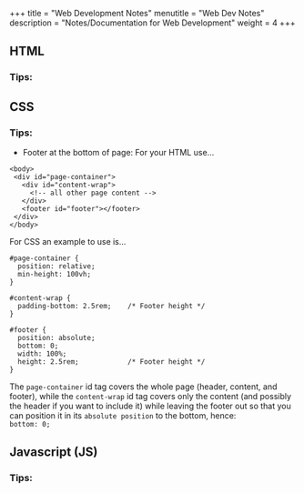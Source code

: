 +++
title = "Web Development Notes"
menutitle = "Web Dev Notes"
description = "Notes/Documentation for Web Development"
weight = 4
+++

## HTML

### Tips:

## CSS

### Tips:

- Footer at the bottom of page: For your HTML use...

```
<body>
 <div id="page-container">
   <div id="content-wrap">
     <!-- all other page content -->
   </div>
   <footer id="footer"></footer>
 </div>
</body>
```

For CSS an example to use is...

```
#page-container {
  position: relative;
  min-height: 100vh;
}

#content-wrap {
  padding-bottom: 2.5rem;    /* Footer height */
}

#footer {
  position: absolute;
  bottom: 0;
  width: 100%;
  height: 2.5rem;            /* Footer height */
}
```

The `page-container` id tag covers the whole page (header, content, and footer), while the `content-wrap` id tag covers only the content (and possibly the header if you want to include it) while leaving the footer out so that you can position it in its `absolute position` to the bottom, hence: <br/>  `bottom: 0;`

## Javascript (JS)

### Tips:
